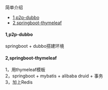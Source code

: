 简单介绍
* [1,p2p-dubbo](#1)
* [2,springboot-thymeleaf](#2)


<h4 id = "1">1,p2p-dubbo</h4>
springboot + dubbo搭建环境

<h4 id = "2">2,springboot-thymeleaf</h4>
1，用thymeleaf模板  <br>
2，springboot + mybatis + alibaba druid + 事务  <br>
3，加上Redis  <br>

